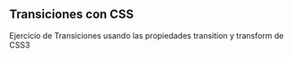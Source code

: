 ## Transiciones con CSS

Ejercicio de Transiciones usando las propiedades transition y transform de CSS3
